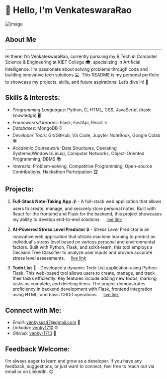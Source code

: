 # 👋 Hello, I'm VenkateswaraRao

![image](banner.gif)

## About Me
---
Hi there! I’m VenkateswaraRao, currently pursuing my B.Tech in Computer Science & Engineering at KIET College 🎓, specializing in Artificial Intelligence. I’m passionate about solving problems through code and building innovative tech solutions 💻. This README is my personal portfolio to showcase my projects, skills, and future aspirations. Let’s dive in! 🚀

## Skills & Interests:
- *Programming Languages*: Python, C, HTML, CSS, JavaScript (basic knowledge) 🖥️
- *Frameworks/Libraries*: Flask, FastApi, React ⚛️
- *Databases*: MongoDB 🗄️
- *Developer Tools*: Git/GitHub, VS Code, Jupyter NoteBook, Google Colab 🛠️
- *Academic Coursework*: Data Structures, Operating Systems(Windows/Linux), Computer Networks, Object-Oriented Programming, DBMS 📚
- *Interests*: Problem-solving, Competitive Programming, Open-source Contributions, Hackathon Participation 🏆 

## Projects:
1. **Full-Stack Note-Taking App** 💰 - A full-stack web application that allows users to create, manage, and securely store personal notes. Built with React for the frontend and Flask for the backend, this project showcases my ability to develop end-to-end solutions. <img src="https://github.com/user-attachments/assets/b63a381a-1241-4793-a7bc-a894c8951132" width="15">[live link](https://note-taking-app80.netlify.app/login)

2. **AI-Powered Stress Level Predictor** 🔒 - Stress Level Predictor is an innovative web application that utilizes machine learning to predict an individual's stress level based on various personal and environmental factors. Built with Python, Flask, and scikit-learn, this tool employs a Decision Tree Classifier to analyze user inputs and provide accurate stress level assessments. <img src="https://github.com/user-attachments/assets/b63a381a-1241-4793-a7bc-a894c8951132" width="15">[live link](https://github.com/venky-1710/stress-level-predection)


3. **Todo List** 🐍 - Developed a dynamic Todo List application using Python-Flask. This web-based tool allows users to create, manage, and track their tasks efficiently. Key features include adding new todos, marking tasks as complete, and deleting items. The project demonstrates proficiency in backend development with Flask, frontend integration using HTML, and basic CRUD operations. <img src="https://github.com/user-attachments/assets/b63a381a-1241-4793-a7bc-a894c8951132" width="15">[live link](https://todo-list-omega-sepia-49.vercel.app/)
   
## Connect with Me:
- *Email*: venkysss47@gmail.com 💌
- *LinkedIn*: [venky1710](https://www.linkedin.com/in/venky1710) 🌐
- *GitHub*: [venky-1710](https://github.com/venky-1710) 🐙

## Feedback Welcome:
I’m always eager to learn and grow as a developer. If you have any feedback, suggestions, or just want to connect, feel free to reach out via email or on LinkedIn. 😊
